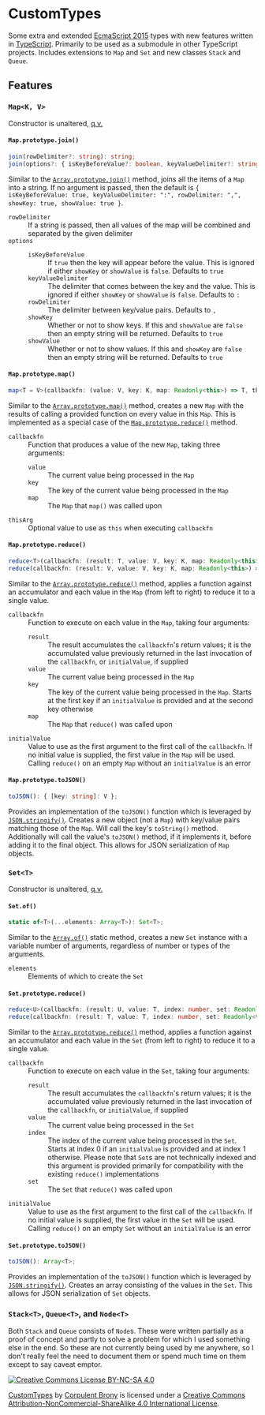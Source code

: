 # CustomTypes
Some extra and extended [EcmaScript 2015](http://www.ecma-international.org/publications/files/ECMA-ST/Ecma-262.pdf) types with new features written in [TypeScript](https://www.typescriptlang.org/).  Primarily to be used as a submodule in other TypeScript projects.  Includes extensions to `Map` and `Set` and new classes `Stack` and `Queue`.

## Features

### `Map<K, V>`

Constructor is unaltered, [q.v.](https://developer.mozilla.org/en-US/docs/Web/JavaScript/Reference/Global_Objects/Map)

#### `Map.prototype.join()`

```typescript
join(rowDelimiter?: string): string;
join(options?: { isKeyBeforeValue?: boolean, keyValueDelimiter?: string, rowDelimiter?: string, showKey?: boolean, showValue?: boolean }): string;
```

Similar to the [`Array.prototype.join()`](https://developer.mozilla.org/en-US/docs/Web/JavaScript/Reference/Global_Objects/Array/join) method, joins all the items of a `Map` into a string.  If no argument is passed, then the default is `{ isKeyBeforeValue: true, keyValueDelimiter: ":", rowDelimiter: ",", showKey: true, showValue: true }`.

<dl>
	<dt><code>rowDelimiter</code></dt>
	<dd>If a string is passed, then all values of the map will be combined and separated by the given delimiter</dd>
	<dt><code>options</code></dt>
	<dd>
		<dl>
			<dt><code>isKeyBeforeValue</code></dt>
			<dd>If <code>true</code> then the key will appear before the value.  This is ignored if either <code>showKey</code> or <code>showValue</code> is <code>false</code>.  Defaults to <code>true</code></dd>
			<dt><code>keyValueDelimiter</code></dt>
			<dd>The delimiter that comes between the key and the value.  This is ignored if either <code>showKey</code> or <code>showValue</code> is <code>false</code>.  Defaults to <code>:</code></dd>
			<dt><code>rowDelimiter</code></dt>
			<dd>The delimiter between key/value pairs.  Defaults to <code>,</code></dd>
			<dt><code>showKey</code></dt>
			<dd>Whether or not to show keys.  If this and <code>showValue</code> are <code>false</code> then an empty string will be returned.  Defaults to <code>true</code></dd>
			<dt><code>showValue</code></dt>
			<dd>Whether or not to show values.  If this and <code>showKey</code> are <code>false</code> then an empty string will be returned.  Defaults to <code>true</code></dd>
		</dl>
	</dd>
</dl>

#### `Map.prototype.map()`

```typescript
map<T = V>(callbackfn: (value: V, key: K, map: Readonly<this>) => T, thisArg?: object): Map<K, T>;
```

Similar to the [`Array.prototype.map()`](https://developer.mozilla.org/en-US/docs/Web/JavaScript/Reference/Global_Objects/Array/map) method, creates a new `Map` with the results of calling a provided function on every value in this `Map`.  This is implemented as a special case of the [`Map.prototype.reduce()`](#mapprototypereduce) method.

<dl>
	<dt><code>callbackfn</code></dt>
	<dd>
		Function that produces a value of the new <code>Map</code>, taking three arguments:
		<dl>
			<dt><code>value</code></dt>
			<dd>The current value being processed in the <code>Map</code></dd>
			<dt><code>key</code></dt>
			<dd>The key of the current value being processed in the <code>Map</code></dd>
			<dt><code>map</code></dt>
			<dd>The <code>Map</code> that <code>map()</code> was called upon</dd>
		</dl>
	</dd>
	<dt><code>thisArg</code></dt>
	<dd>Optional value to use as <code>this</code> when executing <code>callbackfn</code></dd>
</dl>

#### `Map.prototype.reduce()`

```typescript
reduce<T>(callbackfn: (result: T, value: V, key: K, map: Readonly<this>) => T, initialValue: T): T;
reduce(callbackfn: (result: V, value: V, key: K, map: Readonly<this>) => V): V;
```

Similar to the [`Array.prototype.reduce()`](https://developer.mozilla.org/en-US/docs/Web/JavaScript/Reference/Global_Objects/Array/Reduce) method, applies a function against an accumulator and each value in the `Map` (from left to right) to reduce it to a single value.

<dl>
	<dt><code>callbackfn</code></dt>
	<dd>
		Function to execute on each value in the <code>Map</code>, taking four arguments:
		<dl>
			<dt><code>result</code></dt>
			<dd>The result accumulates the <code>callbackfn</code>'s return values; it is the accumulated value previously returned in the last invocation of the <code>callbackfn</code>, or <code>initialValue</code>, if supplied</dd>
			<dt><code>value</code></dt>
			<dd>The current value being processed in the <code>Map</code></dd>
			<dt><code>key</code></dt>
			<dd>The key of the current value being processed in the <code>Map</code>.  Starts at the first key if an <code>initialValue</code> is provided and at the second key otherwise</dd>
			<dt><code>map</code></dt>
			<dd>The <code>Map</code> that <code>reduce()</code> was called upon
		</dl>
	</dd>
	<dt><code>initialValue</code></dt>
	<dd>Value to use as the first argument to the first call of the <code>callbackfn</code>.  If no initial value is supplied, the first value in the <code>Map</code> will be used.  Calling <code>reduce()</code> on an empty <code>Map</code> without an <code>initialValue</code> is an error
</dl>

#### `Map.prototype.toJSON()`

```typescript
toJSON(): { [key: string]: V };
```

Provides an implementation of the `toJSON()` function which is leveraged by [`JSON.stringify()`](https://developer.mozilla.org/en-US/docs/Web/JavaScript/Reference/Global_Objects/JSON/stringify).  Creates a new object (not a `Map`) with key/value pairs matching those of the `Map`.  Will call the key's `toString()` method.  Additionally will call the value's `toJSON()` method, if it implements it, before adding it to the final object.  This allows for JSON serialization of `Map` objects.

### `Set<T>`

Constructor is unaltered, [q.v.](https://developer.mozilla.org/en-US/docs/Web/JavaScript/Reference/Global_Objects/Set)

#### `Set.of()`

```typescript
static of<T>(...elements: Array<T>): Set<T>;
```

Similar to the [`Array.of()`](https://developer.mozilla.org/en-US/docs/Web/JavaScript/Reference/Global_Objects/Array/of) static method, creates a new `Set` instance with a variable number of arguments, regardless of number or types of the arguments.

<dl>
	<dt><code>elements</code></dt>
	<dd>Elements of which to create the <code>Set</code></dd>
</dl>

#### `Set.prototype.reduce()`

```typescript
reduce<U>(callbackfn: (result: U, value: T, index: number, set: Readonly<this>) => U, initialValue: U): U;
reduce(callbackfn: (result: T, value: T, index: number, set: Readonly<this>) => T): T;
```

Similar to the [`Array.prototype.reduce()`](https://developer.mozilla.org/en-US/docs/Web/JavaScript/Reference/Global_Objects/Array/Reduce) method, applies a function against an accumulator and each value in the `Set` (from left to right) to reduce it to a single value.

<dl>
	<dt><code>callbackfn</code></dt>
	<dd>
		Function to execute on each value in the <code>Set</code>, taking four arguments:
		<dl>
			<dt><code>result</code></dt>
			<dd>The result accumulates the <code>callbackfn</code>'s return values; it is the accumulated value previously returned in the last invocation of the <code>callbackfn</code>, or <code>initialValue</code>, if supplied</dd>
			<dt><code>value</code></dt>
			<dd>The current value being processed in the <code>Set</code></dd>
			<dt><code>index</code></dt>
			<dd>The index of the current value being processed in the <code>Set</code>.  Starts at index 0 if an <code>initialValue</code> is provided and at index 1 otherwise.  Please note that <code>Set</code>s are not technically indexed and this argument is provided primarily for compatibility with the existing <code>reduce()</code> implementations</dd>
			<dt><code>set</code></dt>
			<dd>The <code>Set</code> that <code>reduce()</code> was called upon
		</dl>
	</dd>
	<dt><code>initialValue</code></dt>
	<dd>Value to use as the first argument to the first call of the <code>callbackfn</code>.  If no initial value is supplied, the first value in the <code>Set</code> will be used.  Calling <code>reduce()</code> on an empty <code>Set</code> without an <code>initialValue</code> is an error
</dl>

#### `Set.prototype.toJSON()`

```typescript
toJSON(): Array<T>;
```

Provides an implementation of the `toJSON()` function which is leveraged by [`JSON.stringify()`](https://developer.mozilla.org/en-US/docs/Web/JavaScript/Reference/Global_Objects/JSON/stringify).  Creates an array consisting of the values in the `Set`.  This allows for JSON serialization of `Set` objects.

### `Stack<T>`, `Queue<T>`, and `Node<T>`

Both `Stack` and `Queue` consists of `Node`s.  These were written partially as a proof of concept and partly to solve a problem for which I used something else in the end.  So these are not currently being used by me anywhere, so I don't really feel the need to document them or spend much time on them except to say caveat emptor.

[![Creative Commons License BY-NC-SA 4.0][Creative Commons License Logo]](https://creativecommons.org/licenses/by-nc-sa/4.0/)

[CustomTypes](https://github.com/CorpulentBrony/CustomTypes) by [Corpulent Brony](https://github.com/CorpulentBrony) is licensed under a [Creative Commons Attribution-NonCommercial-ShareAlike 4.0 International License](https://creativecommons.org/licenses/by-nc-sa/4.0/).

[Creative Commons License Logo]: https://i.creativecommons.org/l/by-nc-sa/4.0/88x31.png "Creative Commons License BY-NC-SA 4.0"